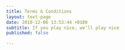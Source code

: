 ```yaml
---
title: Terms & Conditions
layout: text-page
date: 2018-12-06 13:53:44 +0100
subtitle: If you play nice, we’ll play nice
published: false

---
```

